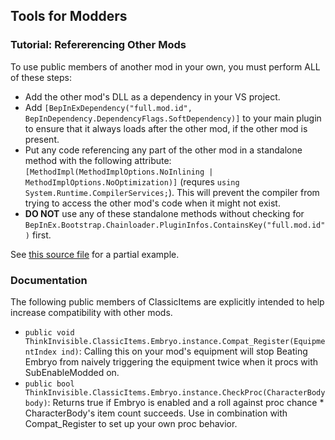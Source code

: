 ## Tools for Modders

### Tutorial: Refererencing Other Mods

To use public members of another mod in your own, you must perform ALL of these steps:

- Add the other mod's DLL as a dependency in your VS project.
- Add `[BepInExDependency("full.mod.id", BepInDependency.DependencyFlags.SoftDependency)]` to your main plugin to ensure that it always loads after the other mod, if the other mod is present.
- Put any code referencing any part of the other mod in a standalone method with the following attribute: `[MethodImpl(MethodImplOptions.NoInlining | MethodImplOptions.NoOptimization)]` (requres `using System.Runtime.CompilerServices;`). This will prevent the compiler from trying to access the other mod's code when it might not exist.
- **DO NOT** use any of these standalone methods without checking for `BepInEx.Bootstrap.Chainloader.PluginInfos.ContainsKey("full.mod.id")` first.

See [this source file](Compat/ShareSuite.cs) for a partial example.

### Documentation

The following public members of ClassicItems are explicitly intended to help increase compatibility with other mods.

- `public void ThinkInvisible.ClassicItems.Embryo.instance.Compat_Register(EquipmentIndex ind)`: Calling this on your mod's equipment will stop Beating Embryo from naively triggering the equipment twice when it procs with SubEnableModded on.
- `public bool ThinkInvisible.ClassicItems.Embryo.instance.CheckProc(CharacterBody body)`: Returns true if Embryo is enabled and a roll against proc chance * CharacterBody's item count succeeds. Use in combination with Compat_Register to set up your own proc behavior.